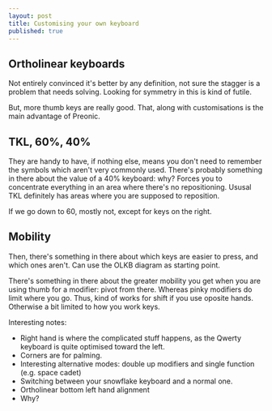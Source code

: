 ```yaml
---
layout: post
title: Customising your own keyboard
published: true
---
```


## Ortholinear keyboards

Not entirely convinced it's better by any definition, not sure the stagger is a problem that needs solving. Looking for symmetry in this is kind of futile.

But, more thumb keys are really good. That, along with customisations is the main advantage of Preonic.

## TKL, 60%, 40%

They are handy to have, if nothing else, means you don't need to remember the symbols which aren't very commonly used. There's probably something in there about the value of a 40% keyboard: why? Forces you to concentrate everything in an area where there's no repositioning. Ususal TKL definitely has areas where you are supposed to reposition.

If we go down to 60, mostly not, except for keys on the right.

## Mobility

Then, there's something in there about which keys are easier to press, and which ones aren't. Can use the OLKB diagram as starting point.

There's something in there about the greater mobility you get when you are using thumb for a modifier: pivot from there. Whereas pinky modifiers do limit where you go. Thus, kind of works for shift if you use oposite hands. Otherwise a bit limited to how you work keys.

Interesting notes:

 - Right hand is where the complicated stuff happens, as the Qwerty keyboard is quite optimised toward the left.
 - Corners are for palming.
 - Interesting alternative modes: double up modifiers and single function (e.g. space cadet)
 - Switching between your snowflake keyboard and a normal one.
 - Ortholinear bottom left hand alignment
 - Why?
